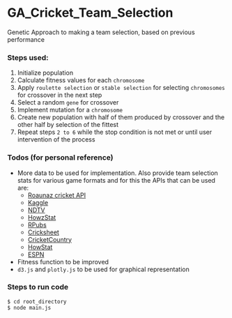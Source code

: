 # GA_Cricket_Team_Selection
Genetic Approach to making a team selection, based on previous performance

### Steps used:
1. Initialize population
2. Calculate fitness values for each `chromosome`
3. Apply `roulette selection` or `stable selection` for selecting `chromosomes` for crossover in the next step
4. Select a random `gene` for crossover
5. Implement mutation for a `chromosome`
6. Create new population with half of them produced by crossover and the other half by selection of the fittest
7. Repeat steps `2 to 6` while the stop condition is not met or until user intervention of the process 

### Todos (for personal reference)
 - More data to be used for implementation. Also provide team selection stats for various game formats and for this
   the APIs that can be used are:
   - [Roaunaz cricket API](https://www.cricketapi.com/)
   - [Kaggle](https://www.kaggle.com/cclayford/cricinfo-statsguru-data#ODIs%20-%20Bowling.csv)
   - [NDTV](https://sports.ndtv.com/cricket/players/a)
   - [HowzStat](http://cricket-stats.net/)
   - [RPubs](https://rpubs.com/dgolicher/cricket_download)
   - [Cricksheet](https://cricsheet.org/downloads/)
   - [CricketCountry](http://www.cricketcountry.com/players/)
   - [HowStat](http://www.howstat.com/cricket/Statistics/Batting/BattingAverages.asp?Stat=1)
   - [ESPN](http://www.espncricinfo.com/india/content/player/country.html?country=6)
 - Fitness function to be improved
 - `d3.js` and `plotly.js` to be used for graphical representation
 
 ### Steps to run code
 
 ```Shell
 $ cd root_directory
 $ node main.js
 ```
